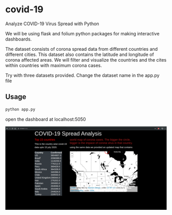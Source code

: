 # covid-19
Analyze COVID-19 Virus Spread with Python

We will be using flask and folium python packages for making interactive dashboards.

The dataset consists of corona spread data from different countries and different cities. This dataset also contains the latitude and longitude of corona affected areas. We will filter and visualize the countries and the cites within countries with maximum corona cases.

Try with three datasets provided. Change the dataset name in the app.py file

## Usage
```bash
python app.py
```
open the dashboard at localhost:5050

![Analyzed Data](https://github.com/vdere/covid-19/blob/main/covid-19-analysis-output.gif)

